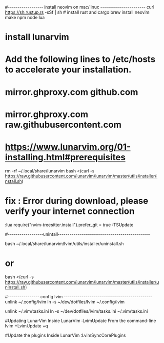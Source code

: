#------------------ install neovim on mac/linux -----------------------
curl https://sh.rustup.rs -sSf | sh # install rust and cargo
brew install neovim make npm node lua 

# install lunarvim
# Add the following lines to /etc/hosts to accelerate your installation.
# mirror.ghproxy.com github.com
# mirror.ghproxy.com raw.githubusercontent.com
# https://www.lunarvim.org/01-installing.html#prerequisites

rm -rf ~/.local/share/lunarvim
bash <(curl -s https://raw.githubusercontent.com/lunarvim/lunarvim/master/utils/installer/install.sh)

# fix : Error during download, please verify your internet connection
:lua require("nvim-treesitter.install").prefer_git = true
:TSUpdate

#------------------unintall-----------------------------------------------

bash ~/.local/share/lunarvim/lvim/utils/installer/uninstall.sh
# or
bash <(curl -s https://raw.githubusercontent.com/lunarvim/lunarvim/master/utils/installer/uninstall.sh)



#---------------- config lvim ---------------------------------------------
unlink ~/.config/lvim
ln -s ~/dev/dotfiles/lvim ~/.config/lvim

unlink ~/.vim/tasks.ini
ln -s ~/dev/dotfiles/lvim/tasks.ini ~/.vim/tasks.ini


#Updating LunarVim
Inside LunarVim :LvimUpdate
From the command-line lvim +LvimUpdate +q

#Update the plugins
Inside LunarVim :LvimSyncCorePlugins


